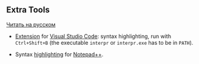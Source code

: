 ## Extra Tools
[Читать на русском](extra.ru.md)

* [Extension](https://marketplace.visualstudio.com/items?itemName=StPetersburgSphinx.pr-lang)
for [Visual Studio Code](https://code.visualstudio.com/):
syntax highlighting, run with `Ctrl+Shift+B`
(the executable `interpr` or `interpr.exe` has to be in `PATH`).

* Syntax [highlighting](./Notepad++-syntax-highlighting)
for [Notepad++](https://notepad-plus-plus.org/).
